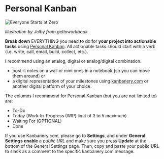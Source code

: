 # Personal Kanban

![Everyone Starts at Zero](http://teaching.polishedsolid.com/images/gettoworkbook_something.png) 

_Illustration by Jolby from gettoworkbook_

**Break down** EVERYTHING you need to do for **your project into actionable tasks** using [Personal Kanban](http://personalkanban.com/pk/personal-kanban-101/). All actionable tasks should start with a verb \(i.e. write, call, email, build, collect, etc.\).

I recommend using an analog, digital or analog/digital combination.

* post-it notes on a wall or mini ones in a notebook \(so you can move them around\) or
* a digital representation of your milestones using [kanbanery.com](http://kanbanery.com) or another digital platform of your choice.

The columns I recommend for Personal Kanban \(but you are not limited to\) are:

* To-Do
* Today \(Work-In-Progress \(WIP\) limit of 3 to 5 maximum\)
* Waiting For \(OPTIONAL\)
* Done

If you use Kanbanery.com, please go to **Settings**, and under **General Settings** **enable** a _public URL_ and make sure you press **Update** at the bottom of the General Settings page. Then, copy and paste your public URL to slack as a comment to the specific kanbanery.com message.

